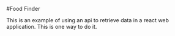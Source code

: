 #Food Finder  

This is an example of using an api to retrieve data in a react web application. This is one way to do it. 


